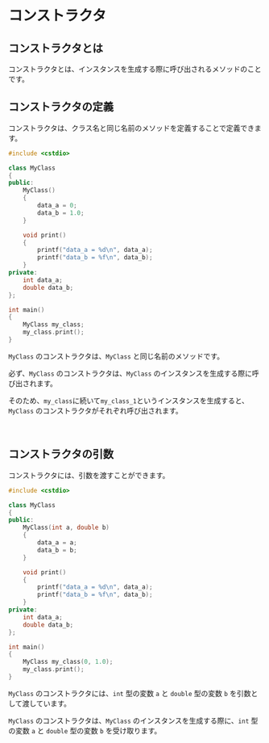 # コンストラクタ

## コンストラクタとは

コンストラクタとは、インスタンスを生成する際に呼び出されるメソッドのことです。

## コンストラクタの定義

コンストラクタは、クラス名と同じ名前のメソッドを定義することで定義できます。

```cpp
#include <cstdio>

class MyClass
{
public:
    MyClass()
    {
        data_a = 0;
        data_b = 1.0;
    }

    void print()
    {
        printf("data_a = %d\n", data_a);
        printf("data_b = %f\n", data_b);
    }
private:
    int data_a;
    double data_b;
};

int main()
{
    MyClass my_class;
    my_class.print();
}
```

`MyClass` のコンストラクタは、`MyClass` と同じ名前のメソッドです。

必ず、`MyClass` のコンストラクタは、`MyClass` のインスタンスを生成する際に呼び出されます。

そのため、`my_class`に続いて`my_class_1`というインスタンスを生成すると、`MyClass` のコンストラクタがそれぞれ呼び出されます。

<br>

## コンストラクタの引数

コンストラクタには、引数を渡すことができます。

```cpp
#include <cstdio>

class MyClass
{
public:
    MyClass(int a, double b)
    {
        data_a = a;
        data_b = b;
    }

    void print()
    {
        printf("data_a = %d\n", data_a);
        printf("data_b = %f\n", data_b);
    }
private:
    int data_a;
    double data_b;
};

int main()
{
    MyClass my_class(0, 1.0);
    my_class.print();
}
```

`MyClass` のコンストラクタには、`int` 型の変数 `a` と `double` 型の変数 `b` を引数として渡しています。

`MyClass` のコンストラクタは、`MyClass` のインスタンスを生成する際に、`int` 型の変数 `a` と `double` 型の変数 `b` を受け取ります。

<br>
